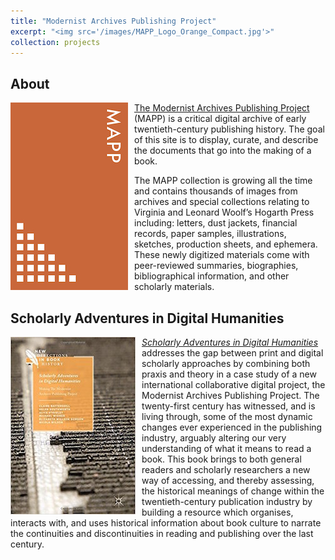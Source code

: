 ```yaml
---
title: "Modernist Archives Publishing Project"
excerpt: "<img src='/images/MAPP_Logo_Orange_Compact.jpg'>"
collection: projects
---
```

About
------
[<img style="float:left; margin-right: 10px" src='/images/MAPP_Logo_Orange_Compact.jpg'>](https://www.modernistarchives.com)[The Modernist Archives Publishing Project](https://www.modernistarchives.com) (MAPP) is a critical digital archive of early twentieth-century publishing history. The goal of this site is to display, curate, and describe the documents that go into the making of a book. 

The MAPP collection is growing all the time and contains thousands of images from archives and special collections relating to Virginia and Leonard Woolf’s Hogarth Press including: letters, dust jackets, financial records, paper samples, illustrations, sketches, production sheets, and ephemera. These newly digitized materials come with peer-reviewed summaries, biographies, bibliographical information, and other scholarly materials.

Scholarly Adventures in Digital Humanities
------
[<img style="float:left; margin-right:10px" src='/images/mapp_book.jpg'>](http://www.palgrave.com/us/book/9783319472102)[_Scholarly Adventures in Digital Humanities_](http://www.palgrave.com/us/book/9783319472102) addresses the gap between print and digital scholarly approaches by combining both praxis and theory in a case study of a new international collaborative digital project, the Modernist Archives Publishing Project. The twenty-first century has witnessed, and is living through, some of the most dynamic changes ever experienced in the publishing industry, arguably altering our very understanding of what it means to read a book. This book brings to both general readers and scholarly researchers a new way of accessing, and thereby assessing, the historical meanings of change within the twentieth-century publication industry by building a resource which organises, interacts with, and uses historical information about book culture to narrate the continuities and discontinuities in reading and publishing over the last century.